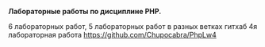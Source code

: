 **Лабораторные работы по дисциплине PHP.**

6 лабораторных работ, 5 лабораторных работ в разных ветках гитхаб
4я лабораторная работа https://github.com/Chupocabra/PhpLw4
